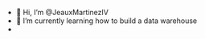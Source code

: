 - 👋 Hi, I’m @JeauxMartinezIV
- 🌱 I’m currently learning how to build a data warehouse
-
<!---
JeauxMartinezIV/JeauxMartinezIV is a ✨ special ✨ repository because its `README.md` (this file) appears on your GitHub profile.
You can click the Preview link to take a look at your changes.
--->




